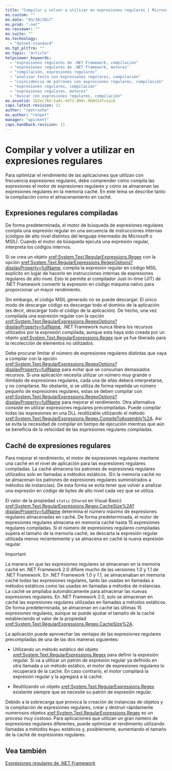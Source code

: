 ```yaml
---
title: "Compilar y volver a utilizar en expresiones regulares | Microsoft Docs"
ms.custom: ""
ms.date: "03/30/2017"
ms.prod: ".net"
ms.reviewer: ""
ms.suite: ""
ms.technology: 
  - "dotnet-standard"
ms.tgt_pltfrm: ""
ms.topic: "article"
helpviewer_keywords: 
  - "expresiones regulares de .NET Framework, compilación"
  - "expresiones regulares de .NET Framework, motores"
  - "compilación, expresiones regulares"
  - "analizar texto con expresiones regulares, compilación"
  - "coincidencia de patrones con expresiones regulares, compilación"
  - "expresiones regulares, compilación"
  - "expresiones regulares, motores"
  - "buscar con expresiones regulares, compilación"
ms.assetid: 182ec76d-5a01-4d73-996c-0b0d14fcea18
caps.latest.revision: 11
author: "rpetrusha"
ms.author: "ronpet"
manager: "wpickett"
caps.handback.revision: 11
---
```

# Compilar y volver a utilizar en expresiones regulares
Para optimizar el rendimiento de las aplicaciones que utilizan con frecuencia expresiones regulares, debe comprender cómo compila las expresiones el motor de expresiones regulares y cómo se almacenan las expresiones regulares en la memoria caché.  En este tema se describe tanto la compilación como el almacenamiento en caché.  
  
## Expresiones regulares compiladas  
 De forma predeterminada, el motor de búsqueda de expresiones regulares compila una expresión regular en una secuencia de instrucciones internas \(códigos de alto nivel distintos del lenguaje intermedio de Microsoft o MSIL\).  Cuando el motor de búsqueda ejecuta una expresión regular, interpreta los códigos internos.  
  
 Si se crea un objeto <xref:System.Text.RegularExpressions.Regex> con la opción <xref:System.Text.RegularExpressions.RegexOptions?displayProperty=fullName>, compila la expresión regular en código MSIL explícito en lugar de hacerlo en instrucciones internas de expresiones regulares de alto nivel.  Esto le permite al compilador Just\-in\-time \(JIT\) de .NET Framework convertir la expresión en código máquina nativo para proporcionar un mayor rendimiento.  
  
 Sin embargo, el código MSIL generado no se puede descargar.  El único modo de descargar código es descargar todo el dominio de la aplicación \(es decir, descargar todo el código de la aplicación\).  De hecho, una vez compilada una expresión regular con la opción <xref:System.Text.RegularExpressions.RegexOptions?displayProperty=fullName>, .NET Framework nunca libera los recursos utilizados por la expresión compilada, aunque esta haya sido creada por un objeto <xref:System.Text.RegularExpressions.Regex> que ya fue liberado para la recolección de elementos no utilizados.  
  
 Debe procurar limitar el número de expresiones regulares distintas que vaya a compilar con la opción <xref:System.Text.RegularExpressions.RegexOptions?displayProperty=fullName> para evitar que se consuman demasiados recursos.  Si una aplicación necesita utilizar un número muy grande o ilimitado de expresiones regulares, cada una de ellas deberá interpretarse, y no compilarse.  No obstante, si se utiliza de forma repetida un número pequeño de expresiones regulares, estas se deben compilar con <xref:System.Text.RegularExpressions.RegexOptions?displayProperty=fullName> para mejorar el rendimiento.  Otra alternativa consiste en utilizar expresiones regulares precompiladas.  Puede compilar todas las expresiones en una DLL reutilizable utilizando el método <xref:System.Text.RegularExpressions.Regex.CompileToAssembly%2A>.  Así se evita la necesidad de compilar en tiempo de ejecución mientras que aún se beneficia de la velocidad de las expresiones regulares compiladas.  
  
## Caché de expresiones regulares  
 Para mejorar el rendimiento, el motor de expresiones regulares mantiene una caché en el nivel de aplicación para las expresiones regulares compiladas.  La caché almacena los patrones de expresiones regulares utilizados solo en llamadas a métodos estáticos. \(En la memoria caché no se almacenan los patrones de expresiones regulares suministrados a métodos de instancias\). De esta forma se evita tener que volver a analizar una expresión en código de bytes de alto nivel cada vez que se utiliza.  
  
 El valor de la propiedad `static` \(`Shared` en Visual Basic\) <xref:System.Text.RegularExpressions.Regex.CacheSize%2A?displayProperty=fullName> determina el número máximo de expresiones regulares almacenadas en caché.  De forma predeterminada, el motor de expresiones regulares almacena en memoria caché hasta 15 expresiones regulares compiladas.  Si el número de expresiones regulares compiladas supera el tamaño de la memoria caché, se descarta la expresión regular utilizada menos recientemente y se almacena en caché la nueva expresión regular.  
  
> [!IMPORTANT]
>  La manera en que las expresiones regulares se almacenan en la memoria caché en .NET Framework 2.0 difiere mucho de las versiones 1.0 y 1.1 de .NET Framework.  En .NET Framework 1.0 y 1.1, se almacenaban en memoria caché todas las expresiones regulares, tanto las usadas en llamadas a métodos estáticos como las usadas en llamadas a métodos de instancias.  La caché se ampliaba automáticamente para almacenar las nuevas expresiones regulares.  En .NET Framework 2.0, solo se almacenan en caché las expresiones regulares utilizadas en llamadas a métodos estáticos.  De forma predeterminada, se almacenan en caché las últimas 15 expresiones regulares, aunque se puede ajustar el tamaño de la caché estableciendo el valor de la propiedad <xref:System.Text.RegularExpressions.Regex.CacheSize%2A>.  
  
 La aplicación puede aprovechar las ventajas de las expresiones regulares precompiladas de una de las dos maneras siguientes:  
  
-   Utilizando un método estático del objeto <xref:System.Text.RegularExpressions.Regex> para definir la expresión regular.  Si va a utilizar un patrón de expresión regular ya definido en otra llamada a un método estático, el motor de expresiones regulares lo recuperará de la caché.  En caso contrario, el motor compilará la expresión regular y la agregará a la caché.  
  
-   Reutilizando un objeto <xref:System.Text.RegularExpressions.Regex> existente siempre que se necesite su patrón de expresión regular.  
  
 Debido a la sobrecarga que provoca la creación de instancias de objetos y la compilación de expresiones regulares, crear y destruir rápidamente numerosos objetos <xref:System.Text.RegularExpressions.Regex> es un proceso muy costoso.  Para aplicaciones que utilizan un gran número de expresiones regulares diferentes, puede optimizar el rendimiento utilizando llamadas a métodos `Regex` estáticos y, posiblemente, aumentando el tamaño de la caché de expresiones regulares.  
  
## Vea también  
 [Expresiones regulares de .NET Framework](../../../docs/standard/base-types/regular-expressions.md)